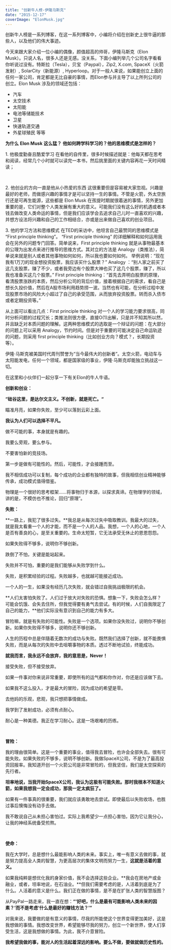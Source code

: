 ```yaml
---
title: "创新牛人榜-伊隆马斯克"
date: "2015-12-17"
coverImage: "ElonMusk.jpg"
---
```


创新牛人榜是一系列博客，在这一系列博客中，小编将介绍在创新史上很牛逼的那些人，以及他们的伟大事迹。

今天来跟大家介绍一位小编的偶像，颜值超高的帅哥，伊隆马斯克（Elon Musk）。只说人名，很多人还是无感。没关系，下面小编列举几个公司名字看看你听说过没有。特斯拉（Tesla），贝宝（Paypal），Zip2, X.com, SpaceX（火箭发射）, SolarCity（新能源）, Hyperloop。对于一般人来说，如果能创立上面的任何一家公司，肯定都是无比自豪的事情，而Elon参与并主导了以上所列公司的创立。Elon Musk 涉及的领域还包括：

- 汽车
- 太空技术
- 太阳能
- 电池等储能技术
- 卫星
- 快速轨道交通
- 外星球殖民 等等

**为什么** **Elon Musk** **这么猛？** **他如何跨学科学习的？他的思维模式是怎样的？**

1\. 他极度勤奋且酷爱学习 在看他的自传里，很多时候描述就是：他每天都在思考和阅读，经常几个小时就可以读完一本书，然后挑里面的关键内容再花一天时间精读；

 

2\. 他创业的方向一直是他从小热爱的东西 这很重要但是容易被大家忽视。兴趣是最好的老师，而做感兴趣的事情才是可以坚持一生的事情。不管是火箭，外太空旅行还是可再生能源，这些都是 Elon Musk 在孩提时期就很着迷的事情，另外更加重要的是，它们对整个人类发展有重大的意义。可能我们没有这么好的机遇或者本钱去做改变人类命运的事情，但是我们应该学会去追求自己儿时一直喜欢的兴趣，并想方设法将兴趣和自己的工作相结合，亦或是出来做自己喜欢的创业项目。

3\. 他的学习方法和思维模式 在TED的采访中，他坦言自己最赞同的思维模式是 “First principle thinking”。 “First principle thinking” 的详细解释和如何运用我会在另外的问题专门回答。简单说来，First principle thinking 就是从事物最基本的公理为出发点来进行推导的思维方式。其对立的方法是 Analogy（类推法），简单说来就是别人或者其他事物如何如何，所以我也要如何如何。 举例说明：“现在我有1万刀的现金想投资股票，我应该买什么股票？” Analogy ：“别人家之前买了这几支股票，赚了不少，或者我旁边有个股票大神也买了这几个股票，赚了，所以我也准备买这几个股票。” First principle thinking：“首先去弄明白股票的原理，看清股票涨跌的本质，然后分析公司的背后价值，接着根据自己的需求，看自己是想长久投价值，然后在A股市场利用趋势捞一波。当然也有可能，在分析过程中发现股票市场的风险大小超过了自己的承受范围，从而放弃投资股票。转而杀入债市或者定期投资等。”

从上面可以看出几点：First principle thinking 对一个人的学习能力要求很高，同时分析问题的过程冗长；类推法则很方便，直接O(1)出解，只是并不知其所以然，并且缺乏对本质问题的理解。这两种思维模式的选取是一个辩证的问题：在大部分的问题上可以采用 Analogy，节约时间。但是对于重要的可能决定自己命运轨迹的问题，则采用 first principle thinking（比如创业方向？模式？，长期投资等）。

伊隆·马斯克被美国时代周刊赞誉为“当今最伟大的创新者”。太空火箭，电动车与太阳能发电，任何一个领域，都是国家级的事业，伊隆·马斯克却能独立挑战这一切。

在这里和小伙伴们一起分享一下有关Elon的牛人牛语。

**创新和创业：**

**“硅谷这里，是达尔文主义。不创新，就是死亡。“**

瞄准月亮，如果你失败，至少可以落到云彩上面。

**我认为人们可以选择不平凡。**

做不可能的事，本身就是有趣的。

我要么旁观，要么参与。

不要害怕新的竞技场。

第一步是做有可能性的。然后，可能性，才会接踵而至。

我不相信成功可以复制，每个成功的企业都有独特的故事，但我相信创业精神能够传承，成功模式值得借鉴。

物理是一个很好的思考框架……将事物归于本源，以探求真谛。在物理学的领域，讲的是，不模仿也不推论，回归“原理”。

**失败：**

**一路上，我犯了很多过失。**我总是从每次过失中吸取教训。我最大的过失，就是我太看重一个人的才能，而不是一个人的人品。我想，一个人的心地，一个人是否有善良的心，是至关重要的。生命太短暂，它无法承受无休止的恩恩怨怨。

如果失败得不够多，说明你不够创新。

跌倒了不怕，关键是能站起来。

失败并不可怕，重要的是我们能够从失败学到什么。

失败，是积累经验的过程。失败越多，也就越可能接近成功。

一个人的一生，如果没有经历几次失败，就会错过自我挑战极限的机会。

**人们太害怕失败了。人们过于放大对失败的恐惧。想象一下，失败会怎么样？可能会饥饿、会失去住所，但我觉得要有勇气去尝试。有的时候，人们自我限定了自己的能力，**他们实际没有意识到自己的能力有多大。

冒险嘛，就是有失败的可能性。失败是一个选项。如果你没失败过，说明你不够创新。如果你失败得不够多，说明你还不够创新。

人生的历程中总是伴隨着无数次的成功与失败。既然我们选择了创新，就不能畏惧失败，而是从每次的失败中去咀嚼事物的本质。透过不断地试验，终能成功。

**就我而言，我永远不会放弃，我的意思是，****Never****！**

接受失败，但不接受放弃。

如果一件事对你来说非常重要，即使所有的运气都和你作对，你还是应该做下去。

如果我不这么投入，才是最大的冒险，因为成功的希望是零。

去他妈的乐观，悲观，我只想把事情做成。

我学到了发射成功，必须有点耐心。

耐心是一种美德。我正在学习耐心。这是一场艰难的历练。

 

**冒险：**

我的理由很简单。这是一个重要的事业，值得我去冒险，也许会全部失去。很有可能失败。如果失败的不够多，说明不够创新。我做SpaceX公司，不是为了最高投资回报率。我知道开创一个火箭公司是非常冒险的，但我坚信，我们是太空探索的先行者。

**坦率地说，当我开始****SpaceX****公司，我认为这极有可能失败。那时我根本不知道火箭，如果我想我一定会成功，那我一定太疯狂了。**

如果有一件事真的很重要，我们就应该勇敢地去尝试。即使最后以失败收场，也胜过事后懊悔没有动手去做。

我不敢说自己从未担心害怕过。实际上我希望少一点担心害怕，因为它让我分心，让我的神经系统备受煎熬。

 

**使命：**

我在大学时，总是想什么最能影响人类的未来。事实上，唯一有意义去做的事，就是努力提高全人类的智慧，为更高层次的集体文明而努力一生，**这就是活着的意义。**

如果我纯粹是想优化我的身家价值，我不会选择这些企业。**我会在房地产或金融业，或者，坦率地说，在石油业。**但我们需要考虑的是，人活着到底是为了什么。人活着的意义是什么。我们正在做的事情，是不是在扩张人类的智慧版图？

从PayPal一路走来，我一直在想：**“‘****好吧，什么是最有可能影响人类未来的因素？****’****而不是考虑****‘****什么是最好的赚钱方法？****’”**

对我来说，我要做的是有意义的事情，尽我的所能使这个世界变得更加美好，这是我想做的事情。我想改变世界，希望能够尽我的努力，创立一个新世界，使人们享受生活，这是我想做的事情。为此，我不介意冒险。

**我希望我做的事，能对人的生活起着深远的影响。要么不做，要做就做历史性的。**
